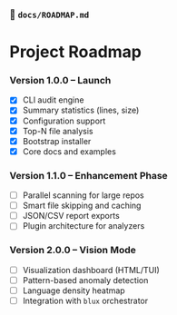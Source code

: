 ### 🧱 `docs/ROADMAP.md`

# Project Roadmap

### Version 1.0.0 – Launch
- [x] CLI audit engine
- [x] Summary statistics (lines, size)
- [x] Configuration support
- [x] Top-N file analysis
- [x] Bootstrap installer
- [x] Core docs and examples

### Version 1.1.0 – Enhancement Phase
- [ ] Parallel scanning for large repos
- [ ] Smart file skipping and caching
- [ ] JSON/CSV report exports
- [ ] Plugin architecture for analyzers

### Version 2.0.0 – Vision Mode
- [ ] Visualization dashboard (HTML/TUI)
- [ ] Pattern-based anomaly detection
- [ ] Language density heatmap
- [ ] Integration with `blux` orchestrator

